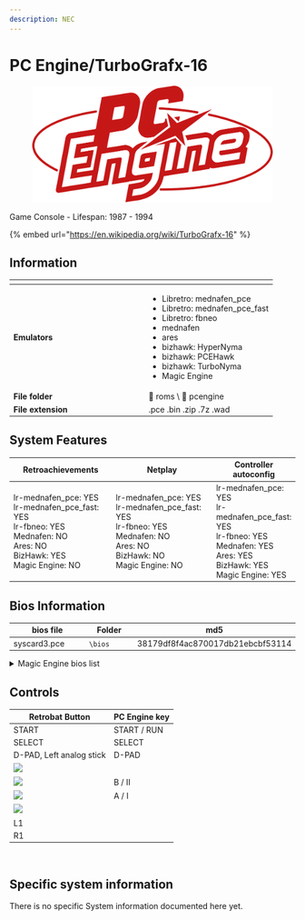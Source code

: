 ```yaml
---
description: NEC
---
```


# PC Engine/TurboGrafx-16

<div align="left">

<figure><picture><source srcset="https://raw.githubusercontent.com/fabricecaruso/es-theme-carbon/91d85c7849cc550b0cac4e75cb8e0923d3b61b5e/art/logos/pcengine-w.svg" media="(prefers-color-scheme: dark)"><img src="https://raw.githubusercontent.com/fabricecaruso/es-theme-carbon/52ff37c9e265587d006945a2ba695b5a962b3a3d/art/logos/pcengine.svg" alt=""></picture><figcaption></figcaption></figure>

</div>

Game Console - Lifespan: 1987 - 1994

{% embed url="https://en.wikipedia.org/wiki/TurboGrafx-16" %}

## Information

<table data-header-hidden><thead><tr><th width="224"></th><th></th></tr></thead><tbody><tr><td><strong>Emulators</strong></td><td><ul><li>Libretro: mednafen_pce</li><li>Libretro: mednafen_pce_fast</li><li>Libretro: fbneo</li><li>mednafen</li><li>ares</li><li>bizhawk: HyperNyma</li><li>bizhawk: PCEHawk</li><li>bizhawk: TurboNyma</li><li>Magic Engine</li></ul></td></tr><tr><td><strong>File folder</strong></td><td><span data-gb-custom-inline data-tag="emoji" data-code="1f4c2">📂</span> roms \ <span data-gb-custom-inline data-tag="emoji" data-code="1f4c2">📂</span> pcengine</td></tr><tr><td><strong>File extension</strong></td><td>.pce .bin .zip .7z .wad</td></tr></tbody></table>

## System Features

<table><thead><tr><th width="256">Retroachievements</th><th width="243">Netplay</th><th>Controller autoconfig</th></tr></thead><tbody><tr><td>lr-mednafen_pce: YES<br>lr-mednafen_pce_fast: YES<br>lr-fbneo: YES<br>Mednafen: NO<br>Ares: NO<br>BizHawk: YES<br>Magic Engine: NO</td><td>lr-mednafen_pce: YES<br>lr-mednafen_pce_fast: YES<br>lr-fbneo: YES<br>Mednafen: NO<br>Ares: NO<br>BizHawk: NO<br>Magic Engine: NO</td><td>lr-mednafen_pce: YES<br>lr-mednafen_pce_fast: YES<br>lr-fbneo: YES<br>Mednafen: YES<br>Ares: YES<br>BizHawk: YES<br>Magic Engine: YES</td></tr></tbody></table>

## Bios Information

<table><thead><tr><th width="224">bios file</th><th width="169">Folder</th><th>md5</th></tr></thead><tbody><tr><td>syscard3.pce</td><td><code>\bios</code></td><td>38179df8f4ac870017db21ebcbf53114</td></tr></tbody></table>

<details>

<summary>Magic Engine bios list</summary>

To be placed in `emulators\magicengine\cards` folder

* CD-ROM System V1.00 (J).pce
* CD-ROM System V2.01 (U).pce
* CD-ROM System V2.10 (J).pce
* Games Express CD Card 1993 (J).pce
* Super CD-ROM2 System V3.00 (J).pce
* Super CD-ROM2 System V3.01 (U).pce

</details>

## Controls

| Retrobat Button                                         | PC Engine key |
| ------------------------------------------------------- | ------------- |
| START                                                   | START / RUN   |
| SELECT                                                  | SELECT        |
| D-PAD, Left analog stick                                | D-PAD         |
| ![](<../../../../../en/.gitbook/assets/image (45).png>) |               |
| ![](<../../../../../en/.gitbook/assets/image (27).png>) | B / II        |
| ![](<../../../../../en/.gitbook/assets/image (13).png>) | A / I         |
| ![](<../../../../../en/.gitbook/assets/image (47).png>) |               |
| L1                                                      |               |
| R1                                                      |               |

<div align="left">

<figure><img src="https://i.imgur.com/rKnEZ9C.png" alt=""><figcaption></figcaption></figure>

</div>

## Specific system information

There is no specific System information documented here yet.
